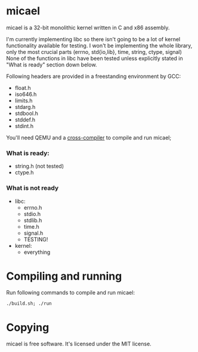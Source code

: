 # micael

micael is a 32-bit monolithic kernel written in C and x86 assembly.

I'm currently implementing libc so there isn't going to be a lot of kernel functionality available for testing. I won't be implementing the whole library, only the most crucial parts (errno, std{io,lib}, time, string, ctype, signal)
None of the functions in libc have been tested unless explicitly stated in "What is ready" section down below.

Following headers are provided in a freestanding environment by GCC:

* float.h
* iso646.h
* limits.h
* stdarg.h
* stdbool.h
* stddef.h
* stdint.h


You'll need QEMU and a [cross-compiler](http://wiki.osdev.org/GCC_Cross-Compiler) to compile and run micael;

### What is ready:
* string.h (not tested)
* ctype.h

### What is not ready
* libc:
  * errno.h
  * stdio.h
  * stdlib.h
  * time.h
  * signal.h
  * TESTING!
* kernel:
  * everything

# Compiling and running

Run following commands to compile and run micael:

`./build.sh; ./run`

# Copying
micael is free software. It's licensed under the MIT license.
